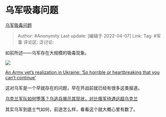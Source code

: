 # 乌军吸毒问题
[乌军吸毒问题](https://zhuanlan.zhihu.com/p/494652620)

> Author: #Anonymity
> Last update: [编辑于 2022-04-07]
> Link:
> Tag: #军事
> 评论区:
> 泛讨论:

如前所述——乌军存在大规模的吸毒现象。

![](https://pic3.zhimg.com/v2-e41dc9e2b7a5bb056d32f529504d4706_b.jpg)

[An Army vet’s realization in Ukraine: ‘So horrible or heartbreaking that you can’t continue’](https://link.zhihu.com/?target=https%3A//taskandpurpose.com/news/ukraine-russia-war-army-veteran-volunteer/%3Famp)

这对乌军是一个早就存在的问题，早在开战前就已经有很多这类报道。

[乌克兰军队如何堕落？乌逃兵揭示其现状，对比俄军待遇远超乌克兰​](https://link.zhihu.com/?target=https%3A//xw.qq.com/cmsid/20210228A07ICI00%3Ff%3Dnewdc)

其实乌军到底士气如何，前途怎么样，看看这个就大概心里有数了。
